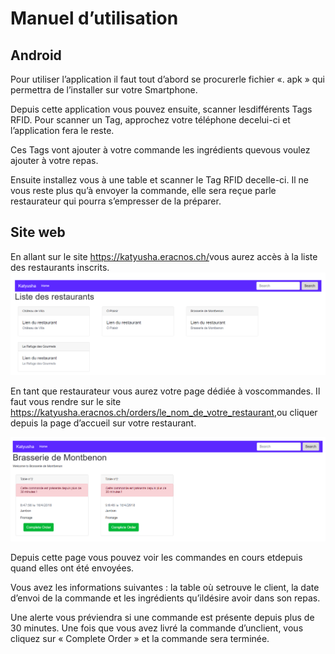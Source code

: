 # Manuel d’utilisation

## Android

Pour utiliser l’application il faut tout d’abord se procurerle fichier «. apk » qui permettra de l’installer sur votre Smartphone.

Depuis cette application vous pouvez ensuite, scanner lesdifférents Tags RFID. Pour scanner un Tag, approchez votre téléphone decelui-ci et l’application fera le reste.

Ces Tags vont ajouter à votre commande les ingrédients quevous voulez ajouter à votre repas.

Ensuite installez vous à une table et scanner le Tag RFID decelle-ci. Il ne vous reste plus qu’à envoyer la commande, elle sera reçue parle restaurateur qui pourra s’empresser de la préparer.

## Site web

En allant sur le site <https://katyusha.eracnos.ch/>vous aurez accès à la liste des restaurants inscrits. ![img](https://github.com/NNathanael/SYN/blob/master/doc/listRest.PNG)

En tant que restaurateur vous aurez votre page dédiée à voscommandes. Il faut vous rendre sur le site <https://katyusha.eracnos.ch/orders/le_nom_de_votre_restaurant>,ou cliquer depuis la page d’accueil sur votre restaurant.

![img](https://github.com/NNathanael/SYN/blob/master/doc/listOrder.PNG)

Depuis cette page vous pouvez voir les commandes en cours etdepuis quand elles ont été envoyées. 

Vous avez les informations suivantes : la table où setrouve le client, la date d’envoi de la commande et les ingrédients qu’ildésire avoir dans son repas.

Une alerte vous préviendra si une commande est présente depuis plus de 30 minutes. Une fois que vous avez livré la commande d’unclient, vous cliquez sur « Complete Order » et la commande sera terminée.
